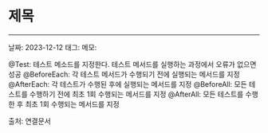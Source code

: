 # 제목
---

날짜: 2023-12-12
태그:
메모:

@Test: 테스트 메소드를 지정한다. 테스트 메서드를 실행하는 과정에서 오류가 없으면 성공
@BeforeEach: 각 테스트 메서드가 수행되기 전에 실행되는 메서드를 지정
@AfterEach: 각 테스트가 수행된 후에 실행되는 메서드를 지정
@BeforeAll: 모든 테스트를 수행하기 전에 최초 1회 수행되는 메서드를 지정
@AfterAll: 모든 테스트를 수행한 후 최초 1회 수행되는 메서드를 지정

출처:
연결문서
